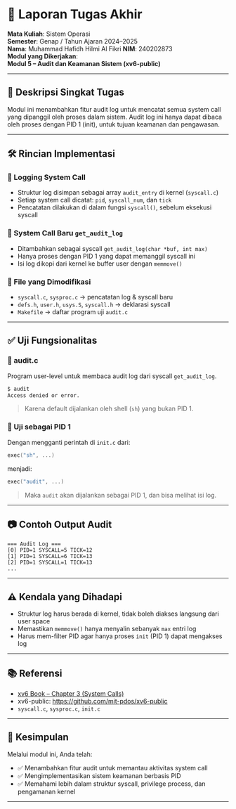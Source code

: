 # 📝 Laporan Tugas Akhir

**Mata Kuliah**: Sistem Operasi  
**Semester**: Genap / Tahun Ajaran 2024–2025  
**Nama**: Muhammad Hafidh Hilmi Al Fikri 
**NIM**: 240202873  
**Modul yang Dikerjakan**:  
**Modul 5 – Audit dan Keamanan Sistem (xv6-public)**

---

## 📌 Deskripsi Singkat Tugas

Modul ini menambahkan fitur audit log untuk mencatat semua system call yang dipanggil oleh proses dalam sistem. Audit log ini hanya dapat dibaca oleh proses dengan PID 1 (init), untuk tujuan keamanan dan pengawasan.

---

## 🛠️ Rincian Implementasi

### 🔐 Logging System Call

- Struktur log disimpan sebagai array `audit_entry` di kernel (`syscall.c`)
- Setiap system call dicatat: `pid`, `syscall_num`, dan `tick`
- Pencatatan dilakukan di dalam fungsi `syscall()`, sebelum eksekusi syscall

### 🧾 System Call Baru `get_audit_log`

- Ditambahkan sebagai syscall `get_audit_log(char *buf, int max)`
- Hanya proses dengan PID 1 yang dapat memanggil syscall ini
- Isi log dikopi dari kernel ke buffer user dengan `memmove()`

### 📂 File yang Dimodifikasi

- `syscall.c`, `sysproc.c` → pencatatan log & syscall baru
- `defs.h`, `user.h`, `usys.S`, `syscall.h` → deklarasi syscall
- `Makefile` → daftar program uji `audit.c`

---

## ✅ Uji Fungsionalitas

### 🔧 audit.c

Program user-level untuk membaca audit log dari syscall `get_audit_log`.

```bash
$ audit
Access denied or error.
```

> Karena default dijalankan oleh shell (`sh`) yang bukan PID 1.

### 🧪 Uji sebagai PID 1

Dengan mengganti perintah di `init.c` dari:

```c
exec("sh", ...)
```

menjadi:

```c
exec("audit", ...)
```

> Maka `audit` akan dijalankan sebagai PID 1, dan bisa melihat isi log.

---

## 📷 Contoh Output Audit

```
=== Audit Log ===
[0] PID=1 SYSCALL=5 TICK=12
[1] PID=1 SYSCALL=6 TICK=13
[2] PID=1 SYSCALL=1 TICK=13
...
```

---

## ⚠️ Kendala yang Dihadapi

- Struktur log harus berada di kernel, tidak boleh diakses langsung dari user space
- Memastikan `memmove()` hanya menyalin sebanyak `max` entri log
- Harus mem-filter PID agar hanya proses `init` (PID 1) dapat mengakses log

---

## 📚 Referensi

- [xv6 Book – Chapter 3 (System Calls)](https://pdos.csail.mit.edu/6.828/2018/xv6/book-rev11.pdf)
- xv6-public: https://github.com/mit-pdos/xv6-public
- `syscall.c`, `sysproc.c`, `init.c`

---

## 📌 Kesimpulan

Melalui modul ini, Anda telah:

- ✅ Menambahkan fitur audit untuk memantau aktivitas system call
- ✅ Mengimplementasikan sistem keamanan berbasis PID
- ✅ Memahami lebih dalam struktur syscall, privilege process, dan pengamanan kernel

---
